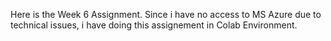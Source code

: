 Here is the Week 6 Assignment. 
Since i have no access to MS Azure due to technical issues, i have doing this assignement in Colab Environment. 
